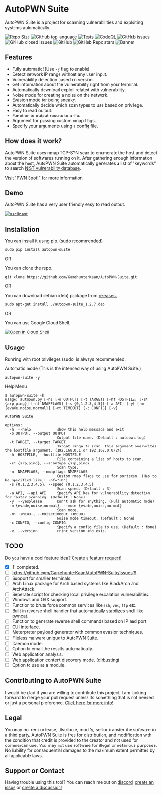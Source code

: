 # AutoPWN Suite

AutoPWN Suite is a project for scanning vulnerabilities and exploiting systems automatically.

![Repo Size](https://img.shields.io/github/repo-size/GamehunterKaan/AutoPWN-Suite)
![GitHub top language](https://img.shields.io/github/languages/top/GamehunterKaan/AutoPWN-Suite)
[![Tests](https://github.com/GamehunterKaan/AutoPWN-Suite/actions/workflows/tests.yml/badge.svg)](https://github.com/GamehunterKaan/AutoPWN-Suite/actions/workflows/tests.yml)
[![CodeQL](https://github.com/GamehunterKaan/AutoPWN-Suite/actions/workflows/codeql-analysis.yml/badge.svg)](https://github.com/GamehunterKaan/AutoPWN-Suite/actions/workflows/codeql-analysis.yml)
![GitHub issues](https://img.shields.io/github/issues-raw/GamehunterKaan/AutoPWN-Suite)
![GitHub closed issues](https://img.shields.io/github/issues-closed-raw/GamehunterKaan/AutoPWN-Suite)
![GitHub](https://img.shields.io/github/license/GamehunterKaan/AutoPWN-Suite)
![GitHub Repo stars](https://img.shields.io/github/stars/GamehunterKaan/AutoPWN-Suite?style=social)
![Banner](https://raw.githubusercontent.com/GamehunterKaan/AutoPWN-Suite/main/images/banner.png)

## Features
- Fully automatic! (Use `-y` flag to enable)
- Detect network IP range without any user input. 
- Vulnerability detection based on version.
- Get information about the vulnerability right from your terminal.
- Automatically download exploit related with vulnerability.
- Noise mode for creating a noise on the network.
- Evasion mode for being sneaky.
- Automatically decide which scan types to use based on privilege.
- Easy to read output.
- Function to output results to a file.
- Argument for passing custom nmap flags.
- Specify your arguments using a config file.

## How does it work?

AutoPWN Suite uses nmap TCP-SYN scan to enumerate the host and detect the version of softwares running on it. After gathering enough information about the host, AutoPWN Suite automatically generates a list of "keywords" to search [NIST vulnerability database](https://www.nist.gov/).

[Visit "PWN Spot!" for more information](https://pwnspot.com/posts/AutoPWN/)

## Demo

AutoPWN Suite has a very user friendly easy to read output.

[![asciicast](https://asciinema.org/a/497930.svg)](https://asciinema.org/a/497930)


## Installation

You can install it using pip. (sudo recommended)

```
sudo pip install autopwn-suite
```

OR

You can clone the repo.

```
git clone https://github.com/GamehunterKaan/AutoPWN-Suite.git
```
OR

You can download debian (deb) package from [releases.](https://github.com/GamehunterKaan/AutoPWN-Suite/releases)

```
sudo apt-get install ./autopwn-suite_1.2.7.deb
```

OR

You can use Google Cloud Shell.

[![Open in Cloud Shell](https://gstatic.com/cloudssh/images/open-btn.svg)](https://shell.cloud.google.com/cloudshell/editor?cloudshell_git_repo=https://github.com/GamehunterKaan/AutoPWN-Suite.git)

## Usage

Running with root privileges (sudo) is always recommended.

Automatic mode (This is the intended way of using AutoPWN Suite.)

```console
autopwn-suite -y
```

Help Menu

```console
$ autopwn-suite -h
usage: autopwn.py [-h] [-o OUTPUT] [-t TARGET] [-hf HOSTFILE] [-st {arp,ping}] [-nf NMAPFLAGS] [-s {0,1,2,3,4,5}] [-a API] [-y] [-m {evade,noise,normal}] [-nt TIMEOUT] [-c CONFIG] [-v]

AutoPWN Suite

options:
  -h, --help            show this help message and exit
  -o OUTPUT, --output OUTPUT
                        Output file name. (Default : autopwn.log)
  -t TARGET, --target TARGET
                        Target range to scan. This argument overwrites the hostfile argument. (192.168.0.1 or 192.168.0.0/24)
  -hf HOSTFILE, --hostfile HOSTFILE
                        File containing a list of hosts to scan.
  -st {arp,ping}, --scantype {arp,ping}
                        Scan type.
  -nf NMAPFLAGS, --nmapflags NMAPFLAGS
                        Custom nmap flags to use for portscan. (Has to be specified like : -nf="-O")
  -s {0,1,2,3,4,5}, --speed {0,1,2,3,4,5}
                        Scan speed. (Default : 3)
  -a API, --api API     Specify API key for vulnerability detection for faster scanning. (Default : None)
  -y, --yesplease       Don't ask for anything. (Full automatic mode)
  -m {evade,noise,normal}, --mode {evade,noise,normal}
                        Scan mode.
  -nt TIMEOUT, --noisetimeout TIMEOUT
                        Noise mode timeout. (Default : None)
  -c CONFIG, --config CONFIG
                        Specify a config file to use. (Default : None)
  -v, --version         Print version and exit.
```

## TODO

Do you have a cool feature idea? [Create a feature request!](https://github.com/GamehunterKaan/AutoPWN-Suite/issues/new?assignees=&labels=&template=feature_request.md&title=)

- [x] 11 completed.
- [ ] https://github.com/GamehunterKaan/AutoPWN-Suite/issues/9
- [ ] Support for smaller terminals.
- [ ] Arch Linux package for Arch based systems like BlackArch and ArchAttack.
- [ ] Seperate script for checking local privilege escalation vulnerabilities.
- [ ] Windows and OSX support.
- [ ] Function to brute force common services like `ssh`, `vnc`, `ftp` etc.
- [ ] Built in reverse shell handler that automatically stabilizes shell like [pwncat](https://github.com/calebstewart/pwncat).
- [ ] Function to generate reverse shell commands based on IP and port.
- [ ] GUI interface.
- [ ] Meterpreter payload generator with common evasion techniques.
- [ ] Fileless malware unique to AutoPWN Suite.
- [ ] Daemon mode.
- [ ] Option to email the results automatically.
- [ ] Web application analysis.
- [ ] Web application content discovery mode. (dirbusting)
- [ ] Option to use as a module.

## Contributing to AutoPWN Suite

I would be glad if you are willing to contribute this project. I am looking forward to merge your pull request unless its something that is not needed or just a personal preference. [Click here for more info!](https://github.com/GamehunterKaan/AutoPWN-Suite/blob/main/.github/CONTRIBUTING.md)


## Legal

You may not rent or lease, distribute, modify, sell or transfer the software to a third party. AutoPWN Suite is free for distribution, and modification with the condition that credit is provided to the creator and not used for commercial use. You may not use software for illegal or nefarious purposes. No liability for consequential damages to the maximum extent permitted by all applicable laws.


## Support or Contact

Having trouble using this tool? You can reach me out on [discord](https://search.discordprofile.info/374953845438021635), [create an issue](https://github.com/GamehunterKaan/AutoPWN-Suite/issues/new/choose) or [create a discussion!](https://github.com/GamehunterKaan/AutoPWN-Suite/discussions)
